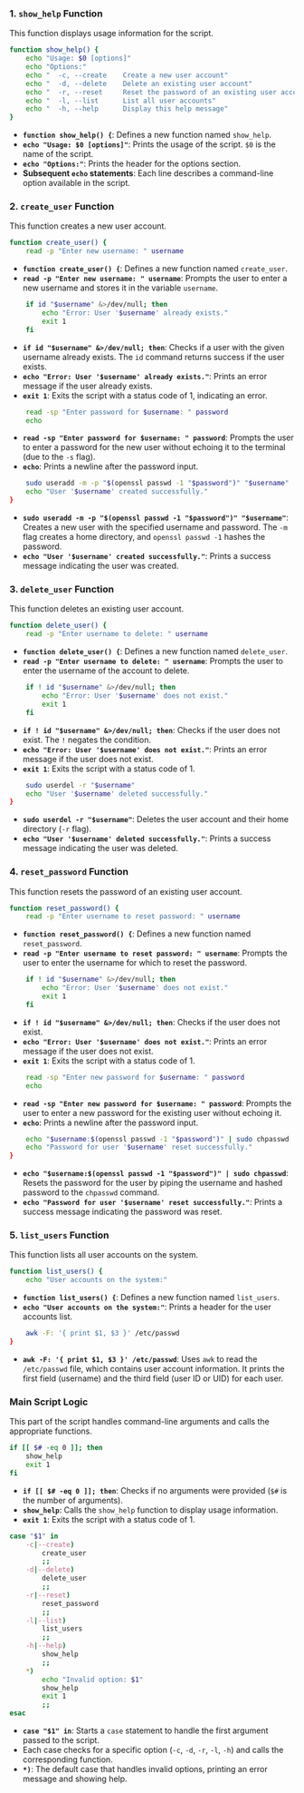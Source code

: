 ### 1. `show_help` Function
This function displays usage information for the script.

```bash
function show_help() {
    echo "Usage: $0 [options]"
    echo "Options:"
    echo "  -c, --create    Create a new user account"
    echo "  -d, --delete    Delete an existing user account"
    echo "  -r, --reset     Reset the password of an existing user account"
    echo "  -l, --list      List all user accounts"
    echo "  -h, --help      Display this help message"
}
```

- **`function show_help() {`**: Defines a new function named `show_help`.
- **`echo "Usage: $0 [options]"`**: Prints the usage of the script. `$0` is the name of the script.
- **`echo "Options:"`**: Prints the header for the options section.
- **Subsequent `echo` statements**: Each line describes a command-line option available in the script.

### 2. `create_user` Function
This function creates a new user account.

```bash
function create_user() {
    read -p "Enter new username: " username
```
- **`function create_user() {`**: Defines a new function named `create_user`.
- **`read -p "Enter new username: " username`**: Prompts the user to enter a new username and stores it in the variable `username`.

```bash
    if id "$username" &>/dev/null; then
        echo "Error: User '$username' already exists."
        exit 1
    fi
```
- **`if id "$username" &>/dev/null; then`**: Checks if a user with the given username already exists. The `id` command returns success if the user exists.
- **`echo "Error: User '$username' already exists."`**: Prints an error message if the user already exists.
- **`exit 1`**: Exits the script with a status code of 1, indicating an error.

```bash
    read -sp "Enter password for $username: " password
    echo
```
- **`read -sp "Enter password for $username: " password`**: Prompts the user to enter a password for the new user without echoing it to the terminal (due to the `-s` flag).
- **`echo`**: Prints a newline after the password input.

```bash
    sudo useradd -m -p "$(openssl passwd -1 "$password")" "$username"
    echo "User '$username' created successfully."
}
```
- **`sudo useradd -m -p "$(openssl passwd -1 "$password")" "$username"`**: Creates a new user with the specified username and password. The `-m` flag creates a home directory, and `openssl passwd -1` hashes the password.
- **`echo "User '$username' created successfully."`**: Prints a success message indicating the user was created.

### 3. `delete_user` Function
This function deletes an existing user account.

```bash
function delete_user() {
    read -p "Enter username to delete: " username
```
- **`function delete_user() {`**: Defines a new function named `delete_user`.
- **`read -p "Enter username to delete: " username`**: Prompts the user to enter the username of the account to delete.

```bash
    if ! id "$username" &>/dev/null; then
        echo "Error: User '$username' does not exist."
        exit 1
    fi
```
- **`if ! id "$username" &>/dev/null; then`**: Checks if the user does not exist. The `!` negates the condition.
- **`echo "Error: User '$username' does not exist."`**: Prints an error message if the user does not exist.
- **`exit 1`**: Exits the script with a status code of 1.

```bash
    sudo userdel -r "$username"
    echo "User '$username' deleted successfully."
}
```
- **`sudo userdel -r "$username"`**: Deletes the user account and their home directory (`-r` flag).
- **`echo "User '$username' deleted successfully."`**: Prints a success message indicating the user was deleted.

### 4. `reset_password` Function
This function resets the password of an existing user account.

```bash
function reset_password() {
    read -p "Enter username to reset password: " username
```
- **`function reset_password() {`**: Defines a new function named `reset_password`.
- **`read -p "Enter username to reset password: " username`**: Prompts the user to enter the username for which to reset the password.

```bash
    if ! id "$username" &>/dev/null; then
        echo "Error: User '$username' does not exist."
        exit 1
    fi
```
- **`if ! id "$username" &>/dev/null; then`**: Checks if the user does not exist.
- **`echo "Error: User '$username' does not exist."`**: Prints an error message if the user does not exist.
- **`exit 1`**: Exits the script with a status code of 1.

```bash
    read -sp "Enter new password for $username: " password
    echo
```
- **`read -sp "Enter new password for $username: " password`**: Prompts the user to enter a new password for the existing user without echoing it.
- **`echo`**: Prints a newline after the password input.

```bash
    echo "$username:$(openssl passwd -1 "$password")" | sudo chpasswd
    echo "Password for user '$username' reset successfully."
}
```
- **`echo "$username:$(openssl passwd -1 "$password")" | sudo chpasswd`**: Resets the password for the user by piping the username and hashed password to the `chpasswd` command.
- **`echo "Password for user '$username' reset successfully."`**: Prints a success message indicating the password was reset.

### 5. `list_users` Function
This function lists all user accounts on the system.

```bash
function list_users() {
    echo "User accounts on the system:"
```
- **`function list_users() {`**: Defines a new function named `list_users`.
- **`echo "User accounts on the system:"`**: Prints a header for the user accounts list.

```bash
    awk -F: '{ print $1, $3 }' /etc/passwd
}
```
- **`awk -F: '{ print $1, $3 }' /etc/passwd`**: Uses `awk` to read the `/etc/passwd` file, which contains user account information. It prints the first field (username) and the third field (user ID or UID) for each user.

### Main Script Logic
This part of the script handles command-line arguments and calls the appropriate functions.

```bash
if [[ $# -eq 0 ]]; then
    show_help
    exit 1
fi
```
- **`if [[ $# -eq 0 ]]; then`**: Checks if no arguments were provided (`$#` is the number of arguments).
- **`show_help`**: Calls the `show_help` function to display usage information.
- **`exit 1`**: Exits the script with a status code of 1.

```bash
case "$1" in
    -c|--create)
        create_user
        ;;
    -d|--delete)
        delete_user
        ;;
    -r|--reset)
        reset_password
        ;;
    -l|--list)
        list_users
        ;;
    -h|--help)
        show_help
        ;;
    *)
        echo "Invalid option: $1"
        show_help
        exit 1
        ;;
esac
```
- **`case "$1" in`**: Starts a `case` statement to handle the first argument passed to the script.
- Each case checks for a specific option (`-c`, `-d`, `-r`, `-l`, `-h`) and calls the corresponding function.
- **`*)`**: The default case that handles invalid options, printing an error message and showing help.
